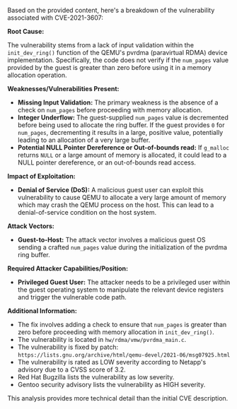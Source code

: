 Based on the provided content, here's a breakdown of the vulnerability associated with CVE-2021-3607:

**Root Cause:**

The vulnerability stems from a lack of input validation within the `init_dev_ring()` function of the QEMU's pvrdma (paravirtual RDMA) device implementation. Specifically, the code does not verify if the `num_pages` value provided by the guest is greater than zero before using it in a memory allocation operation.

**Weaknesses/Vulnerabilities Present:**

*   **Missing Input Validation:** The primary weakness is the absence of a check on `num_pages` before proceeding with memory allocation.
*   **Integer Underflow:** The guest-supplied `num_pages` value is decremented before being used to allocate the ring buffer. If the guest provides `0` for `num_pages`, decrementing it results in a large, positive value, potentially leading to an allocation of a very large buffer.
*   **Potential NULL Pointer Dereference or Out-of-bounds read:** If `g_malloc` returns `NULL` or a large amount of memory is allocated, it could lead to a NULL pointer dereference, or an out-of-bounds read access.

**Impact of Exploitation:**

*   **Denial of Service (DoS):** A malicious guest user can exploit this vulnerability to cause QEMU to allocate a very large amount of memory which may crash the QEMU process on the host. This can lead to a denial-of-service condition on the host system.

**Attack Vectors:**

*   **Guest-to-Host:** The attack vector involves a malicious guest OS sending a crafted `num_pages` value during the initialization of the pvrdma ring buffer.

**Required Attacker Capabilities/Position:**

*   **Privileged Guest User:** The attacker needs to be a privileged user within the guest operating system to manipulate the relevant device registers and trigger the vulnerable code path.

**Additional Information:**

*   The fix involves adding a check to ensure that `num_pages` is greater than zero before proceeding with memory allocation in `init_dev_ring()`.
*   The vulnerability is located in `hw/rdma/vmw/pvrdma_main.c`.
*   The vulnerability is fixed by patch: `https://lists.gnu.org/archive/html/qemu-devel/2021-06/msg07925.html`
*   The vulnerability is rated as LOW severity according to Netapp's advisory due to a CVSS score of 3.2.
*   Red Hat Bugzilla lists the vulnerability as low severity.
*   Gentoo security advisory lists the vulnerability as HIGH severity.

This analysis provides more technical detail than the initial CVE description.